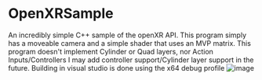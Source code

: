 # OpenXRSample
An incredibly simple C++ sample of the openXR API.
This program simply has a moveable camera and a simple shader that uses an MVP matrix.
This program doesn't implement Cylinder or Quad layers, nor Action Inputs/Controllers
I may add controller support/Cylinder layer support in the future.
Building in visual studio is done using the x64 debug profile
![image](https://user-images.githubusercontent.com/48346054/194772061-1263c85f-e508-4815-8f6f-5e14be2b04a3.png)

